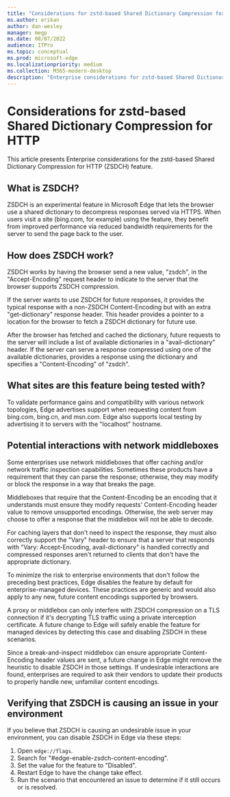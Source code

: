 ```yaml
---
title: "Considerations for zstd-based Shared Dictionary Compression for HTTP"
ms.author: erikan
author: dan-wesley
manager: megp
ms.date: 08/07/2022
audience: ITPro
ms.topic: conceptual
ms.prod: microsoft-edge
ms.localizationpriority: medium
ms.collection: M365-modern-desktop
description: "Enterprise considerations for zstd-based Shared Dictionary Compression for HTTP (ZSDCH) feature"
---
```


# Considerations for zstd-based Shared Dictionary Compression for HTTP 

This article presents Enterprise considerations for the zstd-based Shared Dictionary Compression for HTTP (ZSDCH) feature.

## What is ZSDCH?

ZSDCH is an experimental feature in Microsoft Edge that lets the browser use a shared dictionary to decompress responses served via HTTPS. When users visit a site (bing.com, for example) using the feature, they benefit from improved performance via reduced bandwidth requirements for the server to send the page back to the user.

## How does ZSDCH work?

ZSDCH works by having the browser send a new value, "zsdch", in the "Accept-Encoding" request header to indicate to the server that the browser supports ZSDCH compression.

If the server wants to use ZSDCH for future responses, it provides the typical response with a non-ZSDCH Content-Encoding but with an extra "get-dictionary" response header. This header provides a pointer to a location for the browser to fetch a ZSDCH dictionary for future use.

After the browser has fetched and cached the dictionary, future requests to the server will include a list of available dictionaries in a "avail-dictionary" header. If the server can serve a response compressed using one of the available dictionaries, provides a response using the dictionary and specifies a "Content-Encoding" of "zsdch".

## What sites are this feature being tested with?

To validate performance gains and compatibility with various network topologies, Edge advertises support when requesting content from bing.com, bing.cn, and msn.com. Edge also supports local testing by advertising it to servers with the "localhost" hostname.

## Potential interactions with network middleboxes

Some enterprises use network middleboxes that offer caching and/or network traffic inspection capabilities. Sometimes these products have a requirement that they can parse the response; otherwise, they may modify or block the response in a way that breaks the page.

Middleboxes that require that the Content-Encoding be an encoding that it understands must ensure they modify requests' Content-Encoding header value to remove unsupported encodings. Otherwise, the web server may choose to offer a response that the middlebox will not be able to decode.

For caching layers that don't need to inspect the response, they must also correctly support the "Vary" header to ensure that a server that responds with "Vary: Accept-Encoding, avail-dictionary" is handled correctly and compressed responses aren't returned to clients that don't have the appropriate dictionary.

To minimize the risk to enterprise environments that don't follow the preceding best practices, Edge disables the feature by default for enterprise-managed devices. These practices are generic and would also apply to any new, future content encodings supported by browsers.

A proxy or middlebox can only interfere with ZSDCH compression on a TLS connection if it's decrypting TLS traffic using a private interception certificate. A future change to Edge will safely enable the feature for managed devices by detecting this case and disabling ZSDCH in these scenarios.

Since a break-and-inspect middlebox can ensure appropriate Content-Encoding header values are sent, a future change in Edge might remove the heuristic to disable ZSDCH in those settings. If undesirable interactions are found, enterprises are required to ask their vendors to update their products to properly handle new, unfamiliar content encodings.

## Verifying that ZSDCH is causing an issue in your environment

If you believe that ZSDCH is causing an undesirable issue in your environment, you can disable ZSDCH in Edge via these steps:

1. Open `edge://flags`.
1. Search for "#edge-enable-zsdch-content-encoding".
1. Set the value for the feature to "Disabled".
1. Restart Edge to have the change take effect.
1. Run the scenario that encountered an issue to determine if it still occurs or is resolved.
